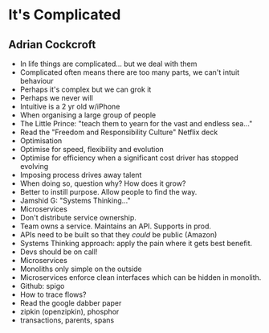 # It's Complicated
## Adrian Cockcroft

* In life things are complicated... but we deal with them
* Complicated often means there are too many parts, we can't intuit behaviour
 * Perhaps it's complex but we can grok it
 * Perhaps we never will
* Intuitive is a 2 yr old w/iPhone
* When organising a large group of people
 * The Little Prince: "teach them to yearn for the vast and endless sea..."
 * Read the "Freedom and Responsibility Culture" Netflix deck
* Optimisation
 * Optimise for speed, flexibility and evolution
 * Optimise for efficiency when a significant cost driver has stopped evolving
* Imposing process drives away talent
 * When doing so, question why? How does it grow?
 * Better to instill purpose. Allow people to find the way.
* Jamshid G: "Systems Thinking..."
* Microservices
 * Don't distribute service ownership.
 * Team owns a service. Maintains an API. Supports in prod.
 * APIs need to be built so that they *could* be public (Amazon)
 * Systems Thinking approach: apply the pain where it gets best benefit.
 * Devs should be on call!
* Microservices
 * Monoliths only simple on the outside
 * Microservices enforce clean interfaces which can be hidden in monolith.
 * Github: spigo
 * How to trace flows?
 * Read the google dabber paper
  * zipkin (openzipkin), phosphor
  * transactions, parents, spans
